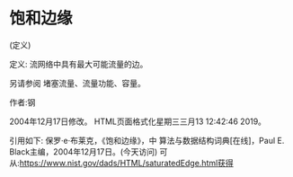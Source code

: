 # 饱和边缘


(定义)



定义:
流网络中具有最大可能流量的边。



另请参阅
堵塞流量、流量功能、容量。


作者:钢







2004年12月17日修改。
HTML页面格式化星期三三月13 12:42:46 2019。



引用如下:
保罗·e·布莱克，《饱和边缘》，中
算法与数据结构词典[在线]，Paul E. Black主编，2004年12月17日。(今天访问)
可从:https://www.nist.gov/dads/HTML/saturatedEdge.html获得